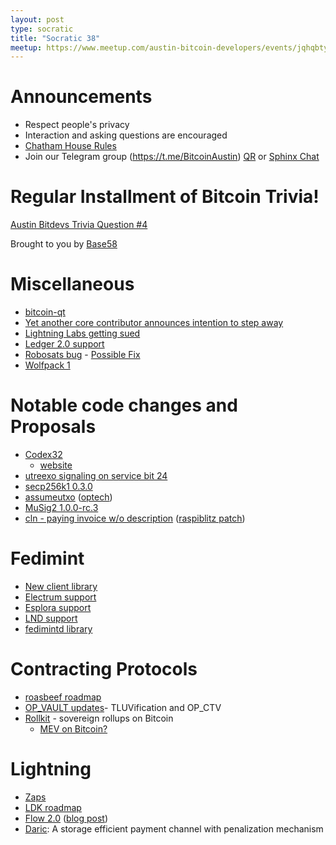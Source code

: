 ```yaml
---
layout: post
type: socratic
title: "Socratic 38"
meetup: https://www.meetup.com/austin-bitcoin-developers/events/jqhqbtyfcfbvb/
---
```


# Announcements

- Respect people's privacy
- Interaction and asking questions are encouraged
- [Chatham House Rules](https://www.chathamhouse.org/about-us/chatham-house-rule)
- Join our Telegram group (https://t.me/BitcoinAustin) [QR](../assets/imgs/telegram-group.svg) or [Sphinx Chat](https://tribes.sphinx.chat/t/austintexasbitcoiners)

# Regular Installment of Bitcoin Trivia!
[Austin Bitdevs Trivia Question #4](https://twitter.com/base58btc/status/1636145790769848321?s=20)

Brought to you by [Base58](https://www.base58.info/)

# Miscellaneous
- [bitcoin-qt](https://github.com/bitcoin-core/gui-qml)
- [Yet another core contributor announces intention to step away](https://bitcoinmagazine.com/technical/bitcoin-core-maintainer-marco-falke-to-step-down)
- [Lightning Labs getting sued](https://www.coindesk.com/business/2023/03/16/lightning-labs-taro-project-faces-halt-as-judge-issues-temporary-injunction-for-trademark-infringement/)
- [Ledger 2.0 support](https://unchained.com/blog/multisig-security-ledger/)
- [Robosats bug](https://twitter.com/RoboSats/status/1635432123648622593) - [Possible Fix](https://github.com/Reckless-Satoshi/robosats/pull/388)
- [Wolfpack 1](https://twitter.com/_WolfNYC/status/1636352620049694728)

# Notable code changes and Proposals
- [Codex32](https://lists.linuxfoundation.org/pipermail/bitcoin-dev/2023-February/021469.html)
	- [website](https://secretcodex32.com/faq/index.html)
- [utreexo signaling on service bit 24](https://lists.linuxfoundation.org/pipermail/bitcoin-dev/2023-March/021515.html)
- [secp256k1 0.3.0](https://github.com/bitcoin-core/secp256k1/blob/master/CHANGELOG.md#030---2023-03-08)
- [assumeutxo](https://github.com/bitcoin/bitcoin/pull/25740) ([optech](https://bitcoinops.org/en/newsletters/2023/03/15/))
- [MuSig2 1.0.0-rc.3](https://twitter.com/blksresearch/status/1631020006883377154?s=20)
- [cln - paying invoice w/o description](https://github.com/ElementsProject/lightning/pull/6092) ([raspiblitz patch](https://github.com/rootzoll/raspiblitz/issues/3706))

# Fedimint
- [New client library](https://github.com/fedimint/fedimint/pull/1621)
- [Electrum support](https://github.com/fedimint/fedimint/pull/1363)
- [Esplora support](https://github.com/fedimint/fedimint/pull/1735)
- [LND support](https://github.com/fedimint/fedimint/pull/1907)
- [fedimintd library](https://github.com/fedimint/fedimint/pull/1735)

# Contracting Protocols
- [roasbeef roadmap](https://twitter.com/roasbeef/status/1632850033380065280?s=20)
- [OP_VAULT updates](https://lists.linuxfoundation.org/pipermail/bitcoin-dev/2023-March/021526.html)- TLUVification and OP_CTV
- [Rollkit](https://twitter.com/RollkitDev/status/1632438374513676288?s=20) - sovereign rollups on Bitcoin
  - [MEV on Bitcoin?](https://twitter.com/TheBlueMatt/status/1633599362269057024)

# Lightning
- [Zaps](https://github.com/nostr-protocol/nips/pull/224)
- [LDK roadmap](https://twitter.com/lightningdevkit/status/1635392924463804417?s=20)
- [Flow 2.0](https://twitter.com/gkrizek/status/1628440689456615424) ([blog post](https://voltage.cloud/blog/voltage-announcements/introducing-flow-v2/))
- [Daric](https://eprint.iacr.org/2022/1295.pdf): A storage efficient payment channel with penalization mechanism
